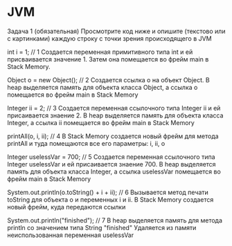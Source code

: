 # JVM
Задача 1 (обязательная)
Просмотрите код ниже и опишите (текстово или с картинками) каждую строку с точки зрения происходящего в JVM

int i = 1;                      // 1
Создается переменная примитивного типа int и ей присваивается значение 1. Затем она помещается во фрейм main в Stack Memory.

Object o = new Object();        // 2
Создается ссылка o на объект Object. В heap выделяется память для объекта класса Object, а ссылка о помещается во фрейм main в Stack Memory

Integer ii = 2;                 // 3
Создается переменная ссылочного типа Integer ii и ей присаивается знаение 2. В heap выделяется память для объекта класса Integer, а ссылка ii помещается во фрейм main в Stack Memory

 printAll(o, i, ii);             // 4
 В Stack Memory создается новый фрейм для метода printAll и туда помещаются все его параметры: i, ii, o
 
 Integer uselessVar = 700;                   // 5
 Создается переменная ссылочного типа Integer uselessVar и ей присаивается знаение 700. В heap выделяется память для объекта класса Integer, а ссылка uselessVar помещается во фрейм main в Stack Memory
 
 System.out.println(o.toString() + i + ii);  // 6
 Вызывается метод печати toString для объекта o и переменных i и ii. В Stack Memory создается новый фрейм, куда передаются ссылки
  
  System.out.println("finished"); // 7
  В heap выделяется память для метода println со значением типа String "finished"
  Удаляется из памяти неиспользованная переменная uselessVar
